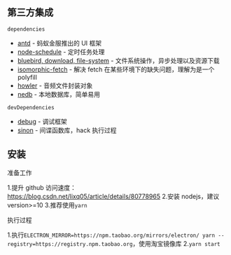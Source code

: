 ## 第三方集成

`dependencies`

- [antd]() - 蚂蚁金服推出的 UI 框架
- [node-schedule]() - 定时任务处理
- [bluebird, download, file-system]() - 文件系统操作，异步处理以及资源下载
- [isomorphic-fetch]() - 解决 fetch 在某些环境下的缺失问题，理解为是一个 polyfill
- [howler]() - 音频文件封装对象
- [nedb]() - 本地数据库，简单易用

`devDependencies`

- [debug]() - 调试框架
- [sinon]() - 间谍函数库，hack 执行过程

## 安装

准备工作

1.提升 github 访问速度：https://blog.csdn.net/lixq05/article/details/80778965 2.安装 nodejs，建议 version>=10 3.推荐使用`yarn`

执行过程

1.执行`ELECTRON_MIRROR=https://npm.taobao.org/mirrors/electron/ yarn --registry=https://registry.npm.taobao.org`，使用淘宝镜像库 2.`yarn start`

